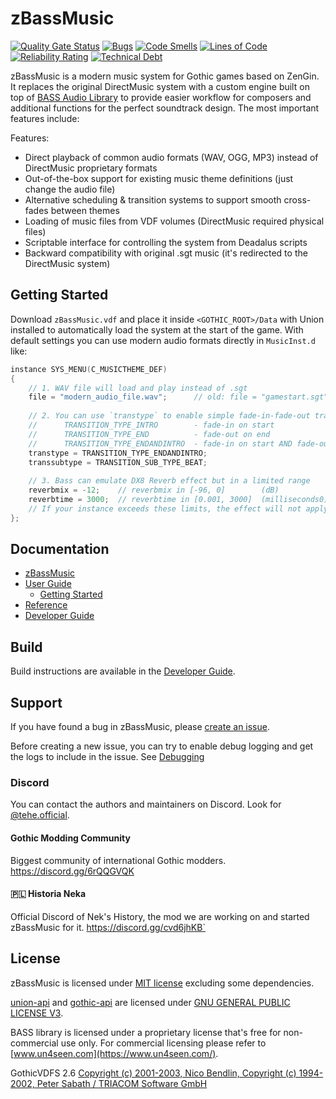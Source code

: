 # zBassMusic

[![Quality Gate Status](https://sonarcloud.io/api/project_badges/measure?project=zbassmusic&metric=alert_status)](https://sonarcloud.io/summary/new_code?id=zbassmusic)
[![Bugs](https://sonarcloud.io/api/project_badges/measure?project=zbassmusic&metric=bugs)](https://sonarcloud.io/summary/new_code?id=zbassmusic)
[![Code Smells](https://sonarcloud.io/api/project_badges/measure?project=zbassmusic&metric=code_smells)](https://sonarcloud.io/summary/new_code?id=zbassmusic)
[![Lines of Code](https://sonarcloud.io/api/project_badges/measure?project=zbassmusic&metric=ncloc)](https://sonarcloud.io/summary/new_code?id=zbassmusic)
[![Reliability Rating](https://sonarcloud.io/api/project_badges/measure?project=zbassmusic&metric=reliability_rating)](https://sonarcloud.io/summary/new_code?id=zbassmusic)
[![Technical Debt](https://sonarcloud.io/api/project_badges/measure?project=zbassmusic&metric=sqale_index)](https://sonarcloud.io/summary/new_code?id=zbassmusic)

zBassMusic is a modern music system for Gothic games based on ZenGin.
It replaces the original DirectMusic system with a
custom engine built on top of [BASS Audio Library](https://www.un4seen.com/) to provide easier workflow for composers
and additional functions for the
perfect soundtrack design. The most important features include:

Features:

* Direct playback of common audio formats (WAV, OGG, MP3) instead of DirectMusic proprietary formats
* Out-of-the-box support for existing music theme definitions (just change the audio file)
* Alternative scheduling & transition systems to support smooth cross-fades between themes
* Loading of music files from VDF volumes (DirectMusic required physical files)
* Scriptable interface for controlling the system from Deadalus scripts
* Backward compatibility with original .sgt music (it's redirected to the DirectMusic system)

## Getting Started

Download `zBassMusic.vdf` and place it inside `<GOTHIC_ROOT>/Data` with Union installed to automatically load the system
at the start of the game. With default settings you can use modern audio formats directly in `MusicInst.d` like:

```cpp
instance SYS_MENU(C_MUSICTHEME_DEF)
{
	// 1. WAV file will load and play instead of .sgt
	file = "modern_audio_file.wav";      // old: file = "gamestart.sgt";
	
	// 2. You can use `transtype` to enable simple fade-in-fade-out transitions
	//      TRANSITION_TYPE_INTRO        - fade-in on start
	//      TRANSITION_TYPE_END          - fade-out on end
	//      TRANSITION_TYPE_ENDANDINTRO  - fade-in on start AND fade-out on end
	transtype = TRANSITION_TYPE_ENDANDINTRO;
	transsubtype = TRANSITION_SUB_TYPE_BEAT;
	
	// 3. Bass can emulate DX8 Reverb effect but in a limited range 
	reverbmix = -12;    // reverbmix in [-96, 0]        (dB)
	reverbtime = 3000;  // reverbtime in [0.001, 3000]  (milliseconds0)
	// If your instance exceeds these limits, the effect will not apply!
};
```

## Documentation

* [zBassMusic](https://silver-ore-team.github.io/zBassMusic/)
* [User Guide](https://silver-ore-team.github.io/zBassMusic/user-guide/)
    * [Getting Started](https://silver-ore-team.github.io/zBassMusic/user-guide/getting-started/)
* [Reference](https://silver-ore-team.github.io/zBassMusic/reference/)
* [Developer Guide](https://silver-ore-team.github.io/zBassMusic/developer-guide/)

## Build

Build instructions are available in
the [Developer Guide](https://silver-ore-team.github.io/zBassMusic/developer-guide/).

## Support

If you have found a bug in zBassMusic,
please [create an issue](https://github.com/Silver-Ore-Team/zBassMusic/issues/new).

Before creating a new issue, you can try to enable debug logging and get the logs to include in the issue.
See [Debugging](https://silver-ore-team.github.io/zBassMusic/user-guide/debugging/)

### Discord

You can contact the authors and maintainers on Discord. 
Look for [@tehe.official](https://discordapp.com/users/1014655735856111678).

#### Gothic Modding Community

Biggest community of international Gothic modders.
https://discord.gg/6rQQGVQK

#### 🇵🇱 Historia Neka

Official Discord of Nek's History, the mod we are working on and started zBassMusic for it.
https://discord.gg/cvd6jhKB`

## License

zBassMusic is licensed under [MIT license](LICENSE) excluding some dependencies.

[union-api](https://gitlab.com/union-framework/union-api)
and [gothic-api](https://gitlab.com/union-framework/gothic-api) are licensed
under [GNU GENERAL PUBLIC LICENSE V3](https://gitlab.com/union-framework/union-api-/blob/main/LICENSE).

BASS library is licensed under a proprietary license that's free for non-commercial use only. For commercial licensing
please refer to [www.un4seen.com](https://www.un4seen.com/).

GothicVDFS
2.6 [Copyright (c) 2001-2003, Nico Bendlin, Copyright (c) 1994-2002, Peter Sabath / TRIACOM Software GmbH](vdf/License.txt)